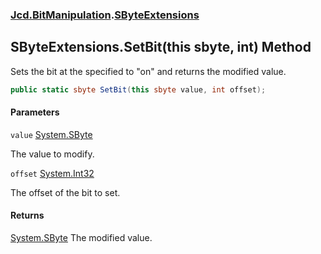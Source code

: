 ### [Jcd.BitManipulation](Jcd.BitManipulation.md 'Jcd.BitManipulation').[SByteExtensions](Jcd.BitManipulation.SByteExtensions.md 'Jcd.BitManipulation.SByteExtensions')

## SByteExtensions.SetBit(this sbyte, int) Method

Sets the bit at the specified to "on" and returns the modified value.

```csharp
public static sbyte SetBit(this sbyte value, int offset);
```

#### Parameters

<a name='Jcd.BitManipulation.SByteExtensions.SetBit(thissbyte,int).value'></a>

`value` [System.SByte](https://docs.microsoft.com/en-us/dotnet/api/System.SByte 'System.SByte')

The value to modify.

<a name='Jcd.BitManipulation.SByteExtensions.SetBit(thissbyte,int).offset'></a>

`offset` [System.Int32](https://docs.microsoft.com/en-us/dotnet/api/System.Int32 'System.Int32')

The offset of the bit to set.

#### Returns

[System.SByte](https://docs.microsoft.com/en-us/dotnet/api/System.SByte 'System.SByte')
The modified value.